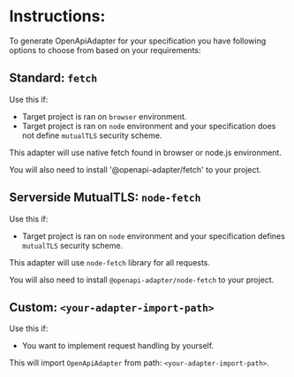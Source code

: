 # Instructions:
To generate OpenApiAdapter for your specification you have following options to choose from based on your requirements: 

## Standard: `fetch`
Use this if: 
- Target project is ran on `browser` environment.
- Target project is ran on `node` environment and your specification does not define `mutualTLS` security scheme.

This adapter will use native fetch found in browser or node.js environment.

You will also need to install '@openapi-adapter/fetch' to your project.

## Serverside MutualTLS: `node-fetch`
Use this if: 
- Target project is ran on `node` environment and your specification defines `mutualTLS` security scheme.

This adapter will use `node-fetch` library for all requests.

You will also need to install `@openapi-adapter/node-fetch` to your project.

## Custom: `<your-adapter-import-path>`
Use this if: 
- You want to implement request handling by yourself. 

This will import `OpenApiAdapter` from path: `<your-adapter-import-path>`.